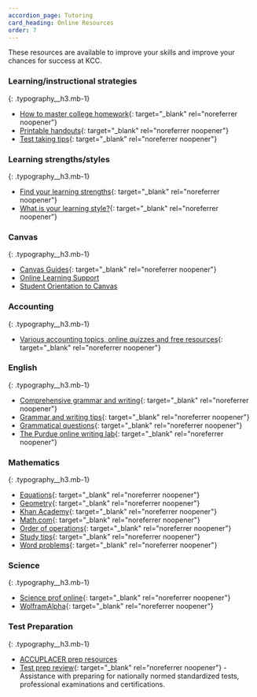```yaml
---
accordion_page: Tutoring
card_heading: Online Resources
order: 7
---
```

These resources are available to improve your skills and improve your chances for success at KCC.

### Learning/instructional strategies
{: .typography__h3.mb-1}

* [How to master college homework](https://bigfuture.collegeboard.org/get-started/inside-the-classroom/take-control-of-homework){: target="_blank" rel="noreferrer noopener"}
* [Printable handouts](https://ctlt.illinoisstate.edu/technology/reggienet/handouts/){: target="_blank" rel="noreferrer noopener"}
* [Test taking tips](https://www.testtakingtips.com/){: target="_blank" rel="noreferrer noopener"}

### Learning strengths/styles
{: .typography__h3.mb-1}

* [Find your learning strengths](https://www.literacynet.org/mi/assessment/findyourstrengths.html){: target="_blank" rel="noreferrer noopener"}
* [What is your learning style?](https://www.educationplanner.org/students/self-assessments/learning-styles){: target="_blank" rel="noreferrer noopener"}

### Canvas
{: .typography__h3.mb-1}

* [Canvas Guides](https://guides.instructure.com/){: target="_blank" rel="noreferrer noopener"}
* [Online Learning Support](https://www.kcc.edu/academics/online-learning/)
* [Student Orientation to Canvas](https://www.kcc.edu/academics/online-learning/#canvas-faq)

### Accounting
{: .typography__h3.mb-1}

* [Various accounting topics, online quizzes and free resources](https://www.accountingcoach.com/){: target="_blank" rel="noreferrer noopener"}

### English
{: .typography__h3.mb-1}

* [Comprehensive grammar and writing](https://www.guidetogrammar.org/grammar/index2.htm){: target="_blank" rel="noreferrer noopener"}
* [Grammar and writing tips](https://chompchomp.com/rules.htm){: target="_blank" rel="noreferrer noopener"}
* [Grammatical questions](https://apastyle.apa.org/style-grammar-guidelines/grammar){: target="_blank" rel="noreferrer noopener"}
* [The Purdue online writing lab](https://owl.purdue.edu/){: target="_blank" rel="noreferrer noopener"}

### Mathematics
{: .typography__h3.mb-1}

* [Equations](http://www.math.com/school/subject2/lessons/S2U1L3GL.html){: target="_blank" rel="noreferrer noopener"}
* [Geometry](http://www.math.com/homeworkhelp/Geometry.html){: target="_blank" rel="noreferrer noopener"}
* [Khan Academy](https://www.khanacademy.org/){: target="_blank" rel="noreferrer noopener"}
* [Math.com](http://www.math.com/){: target="_blank" rel="noreferrer noopener"}
* [Order of operations](http://www.math.com/school/subject2/lessons/S2U1L2GL.html){: target="_blank" rel="noreferrer noopener"}
* [Study tips](https://mathstat.slu.edu/resources/success-in-mathematics){: target="_blank" rel="noreferrer noopener"}
* [Word problems](http://www.math.com/school/subject2/lessons/S2U1L3DP.html){: target="_blank" rel="noreferrer noopener"}

### Science
{: .typography__h3.mb-1}

* [Science prof online](https://www.scienceprofonline.com/){: target="_blank" rel="noreferrer noopener"}
* [WolframAlpha](https://www.wolframalpha.com/){: target="_blank" rel="noreferrer noopener"}

### Test Preparation
{: .typography__h3.mb-1}

* [ACCUPLACER prep resources](https://www.kcc.edu/admissions/testing/#prepare-for-the-exams)
* [Test prep review](https://www.testprepreview.com/){: target="_blank" rel="noreferrer noopener"} - Assistance with preparing for nationally normed standardized tests, professional examinations and certifications.